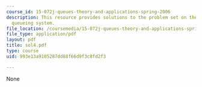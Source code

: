 ```yaml
---
course_id: 15-072j-queues-theory-and-applications-spring-2006
description: This resource provides solutions to the problem set on the topic G/M/1
  queueing system.
file_location: /coursemedia/15-072j-queues-theory-and-applications-spring-2006/993e13a9105287dd88f66d9f3c8fd2f3_sol4.pdf
file_type: application/pdf
layout: pdf
title: sol4.pdf
type: course
uid: 993e13a9105287dd88f66d9f3c8fd2f3

---
```

None
